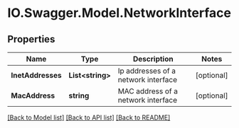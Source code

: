 # IO.Swagger.Model.NetworkInterface
## Properties

Name | Type | Description | Notes
------------ | ------------- | ------------- | -------------
**InetAddresses** | **List&lt;string&gt;** | Ip addresses of a network interface | [optional] 
**MacAddress** | **string** | MAC address of a network interface | [optional] 

[[Back to Model list]](../README.md#documentation-for-models) [[Back to API list]](../README.md#documentation-for-api-endpoints) [[Back to README]](../README.md)

